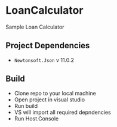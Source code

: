 # LoanCalculator
Sample Loan Calculator

## Project Dependencies

* `Newtonsoft.Json` v 11.0.2

## Build 

* Clone repo to your local machine
* Open project in visual studio
* Run build
* VS will import all required depndencies
* Run Host.Console
